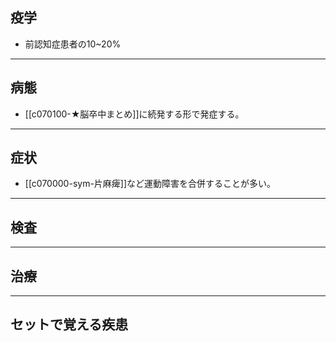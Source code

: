 ## 疫学
- 前認知症患者の10~20%
---
## 病態
- [[c070100-★脳卒中まとめ]]に続発する形で発症する。
---
## 症状
- [[c070000-sym-片麻痺]]など運動障害を合併することが多い。
---
## 検査
---
## 治療
---
## セットで覚える疾患
